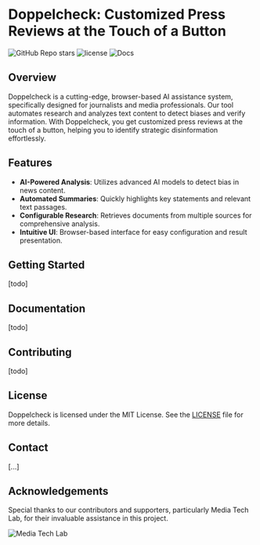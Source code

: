 # Doppelcheck: Customized Press Reviews at the Touch of a Button

![GitHub Repo stars](https://img.shields.io/github/stars/doppelcheck/ai-assistant)
![license](https://img.shields.io/badge/license-MIT-green)
![Docs](https://img.shields.io/badge/docs-doppelcheck.eu%2Fdocs-blue)

## Overview

Doppelcheck is a cutting-edge, browser-based AI assistance system, specifically designed for journalists and media professionals. Our tool automates research and analyzes text content to detect biases and verify information. With Doppelcheck, you get customized press reviews at the touch of a button, helping you to identify strategic disinformation effortlessly.

## Features

- **AI-Powered Analysis**: Utilizes advanced AI models to detect bias in news content.
- **Automated Summaries**: Quickly highlights key statements and relevant text passages.
- **Configurable Research**: Retrieves documents from multiple sources for comprehensive analysis.
- **Intuitive UI**: Browser-based interface for easy configuration and result presentation.

## Getting Started

[todo]

## Documentation

[todo]


## Contributing

[todo]

## License

Doppelcheck is licensed under the MIT License. See the [LICENSE](LICENSE) file for more details.

## Contact

[...]

## Acknowledgements

Special thanks to our contributors and supporters, particularly Media Tech Lab, for their invaluable assistance in this project.

![Media Tech Lab](https://www.media-lab.de/files/assets/images/ML_Logo.webp)
